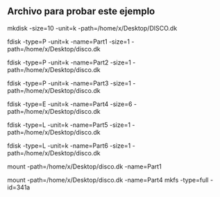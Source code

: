 ## Archivo para probar este ejemplo

mkdisk -size=10 -unit=k -path=/home/x/Desktop/DISCO.dk

fdisk -type=P -unit=k -name=Part1 -size=1 -path=/home/x/Desktop/disco.dk

fdisk -type=P -unit=k -name=Part2 -size=1 -path=/home/x/Desktop/disco.dk

fdisk -type=P -unit=k -name=Part3 -size=1 -path=/home/x/Desktop/disco.dk

fdisk -type=E -unit=k -name=Part4 -size=6 -path=/home/x/Desktop/disco.dk

fdisk -type=L -unit=k -name=Part5 -size=1 -path=/home/x/Desktop/disco.dk

fdisk -type=L -unit=k -name=Part6 -size=1 -path=/home/x/Desktop/disco.dk

mount -path=/home/x/Desktop/disco.dk -name=Part1

mount -path=/home/x/Desktop/disco.dk -name=Part4
mkfs -type=full -id=341a

